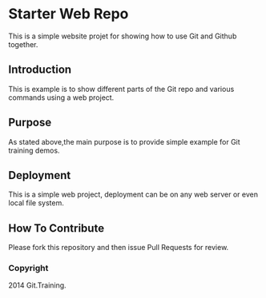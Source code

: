 # Starter Web Repo

This is a simple website projet for showing
how to use Git and Github together.

## Introduction

This is example is to show different parts
of the Git repo and various commands 
using a web project.

## Purpose

As stated above,the main purpose is to
provide simple example for Git training 
demos.

## Deployment

This is a simple web project, deployment
can be on any web server or even local file system.

## How To Contribute

Please fork this repository and then issue Pull Requests for review.

### Copyright

2014 Git.Training.